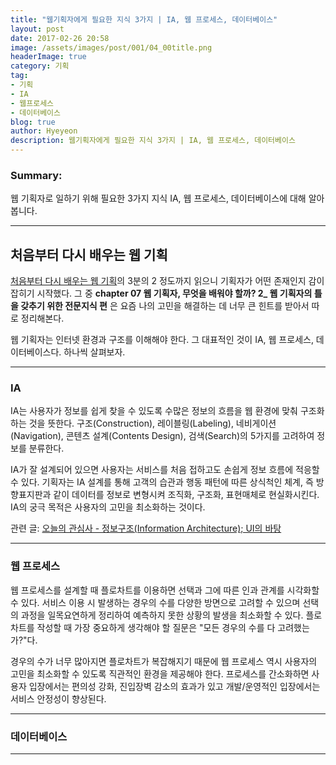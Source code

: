 ```yaml
---
title: "웹기획자에게 필요한 지식 3가지 | IA, 웹 프로세스, 데이터베이스"
layout: post
date: 2017-02-26 20:58
image: /assets/images/post/001/04_00title.png
headerImage: true
category: 기획
tag:
- 기획
- IA
- 웹프로세스
- 데이터베이스
blog: true
author: Hyeyeon
description: 웹기획자에게 필요한 지식 3가지 | IA, 웹 프로세스, 데이터베이스
---
```


### Summary:

웹 기획자로 일하기 위해 필요한 3가지 지식 IA, 웹 프로세스, 데이터베이스에 대해 알아봅니다.

---

## 처음부터 다시 배우는 웹 기획

[처음부터 다시 배우는 웹 기획](http://book.naver.com/bookdb/book_detail.nhn?bid=10794700)의 3분의 2 정도까지 읽으니 기획자가 어떤 존재인지 감이 잡히기 시작했다. 그 중 **chapter 07 웹 기획자, 무엇을 배워야 할까? 2_ 웹 기획자의 틀을 갖추기 위한 전문지식 편** 은 요즘 나의 고민을 해결하는 데 너무 큰 힌트를 받아서 따로 정리해본다.

웹 기획자는 인터넷 환경과 구조를 이해해야 한다. 그 대표적인 것이 IA, 웹 프로세스, 데이터베이스다. 하나씩 살펴보자.

---

### IA

IA는 사용자가 정보를 쉽게 찾을 수 있도록 수많은 정보의 흐름을 웹 환경에 맞춰 구조화하는 것을 뜻한다. 구조(Construction), 레이블링(Labeling), 네비게이션(Navigation), 콘텐츠 설계(Contents Design), 검색(Search)의 5가지를 고려하여 정보를 분류한다.

IA가 잘 설계되어 있으면 사용자는 서비스를 처음 접하고도 손쉽게 정보 흐름에 적응할 수 있다. 기획자는 IA 설계를 통해 고객의 습관과 행동 패턴에 따른 상식척인 체계, 즉 방향표지판과 같이 데이터를 정보로 변형시켜 조직화, 구조화, 표현매체로 현실화시킨다. IA의 궁극 목적은 사용자의 고민을 최소화하는 것이다.

관련 글: [오늘의 관심사 - 정보구조(Information Architecture); UI의 바탕](https://imyeonn.github.io/e-commerce/55/)

---

### 웹 프로세스

웹 프로세스를 설계할 때 플로차트를 이용하면 선택과 그에 따른 인과 관계를 시각화할 수 있다. 서비스 이용 시 발생하는 경우의 수를 다양한 방면으로 고려할 수 있으며 선택의 과정을 일목요연하게 정리하여 예측하지 못한 상황의 발생을 최소화할 수 있다. 플로차트를 작성할 때 가장 중요하게 생각해야 할 질문은 "모든 경우의 수를 다 고려했는가?"다.

경우의 수가 너무 많아지면 플로차트가 복잡해지기 때문에 웹 프로세스 역시 사용자의 고민을 최소화할 수 있도록 직관적인 환경을 제공해야 한다. 프로세스를 간소화하면 사용자 입장에서는 편의성 강화, 진입장벽 감소의 효과가 있고 개발/운영적인 입장에서는 서비스 안정성이 향상된다.

---

### 데이터베이스



---
